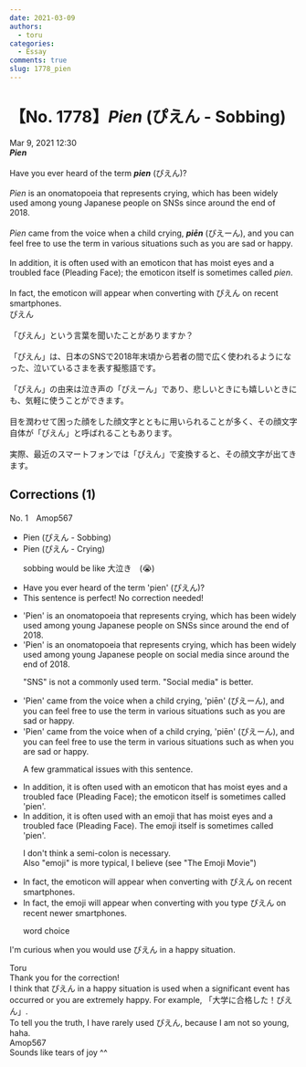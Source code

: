 ```yaml
---
date: 2021-03-09
authors:
  - toru
categories:
  - Essay
comments: true
slug: 1778_pien
---
```


# 【No. 1778】<strong><em>Pien</strong></em> (ぴえん - Sobbing)
<div class="date">Mar 9, 2021 12:30</div>
<div id="post"><div id="body_show_ori">
<strong><em>Pien</strong></em><br/><br/>Have you ever heard of the term <strong><em>pien</em></strong> (ぴえん)?<br/><br/><em>Pien</em> is an onomatopoeia that represents crying, which has been widely used among young Japanese people on SNSs since around the end of 2018.<br/><br/><em>Pien</em> came from the voice when a child crying, <strong><em>piēn</em></strong> (ぴえーん), and you can feel free to use the term in various situations such as you are sad or happy.<br/><br/>In addition, it is often used with an emoticon that has moist eyes and a troubled face (Pleading Face); the emoticon itself is sometimes called <em>pien</em>.<br/><br/>In fact, the emoticon will appear when converting with ぴえん on recent smartphones.
</div></div>

<!-- more -->

<div id="post_ja"><div id="body_show_mo">
ぴえん<br/><br/>「ぴえん」という言葉を聞いたことがありますか？<br/><br/>「ぴえん」は、日本のSNSで2018年末頃から若者の間で広く使われるようになった、泣いているさまを表す擬態語です。<br/><br/>「ぴえん」の由来は泣き声の「ぴえーん」であり、悲しいときにも嬉しいときにも、気軽に使うことができます。<br/><br/>目を潤わせて困った顔をした顔文字とともに用いられることが多く、その顔文字自体が「ぴえん」と呼ばれることもあります。<br/><br/>実際、最近のスマートフォンでは「ぴえん」で変換すると、その顔文字が出てきます。
</div></div>

## Corrections (1)
<div id="block"><div class="first_name"> No. 1　<span class="just_name">Amop567</span></div><div id="block2">
<ul class="correction_field">
<li class="incorrect">Pien (ぴえん - Sobbing)</li>
<li class="corrected correct">
Pien (ぴえん - <span class="f_blue">Crying</span>)
<p class="correction_comment">sobbing would be like 大泣き　(😭)</p>
</li>
</ul>
<ul class="correction_field">
<li class="incorrect">Have you ever heard of the term 'pien' (ぴえん)?</li>
<li class="corrected perfect">This sentence is perfect! No correction needed!</li>
</ul>
<ul class="correction_field">
<li class="incorrect">'Pien' is an onomatopoeia that represents crying, which has been widely used among young Japanese people on SNSs since around the end of 2018.</li>
<li class="corrected correct">
'Pien' is an onomatopoeia that represents crying, which has been widely used among young Japanese people on <span class="f_blue">social media</span> since around the end of 2018.
<p class="correction_comment">"SNS" is not a commonly used term. "Social media" is better.</p>
</li>
</ul>
<ul class="correction_field">
<li class="incorrect">'Pien' came from the voice when a child crying, 'piēn' (ぴえーん), and you can feel free to use the term in various situations such as you are sad or happy.</li>
<li class="corrected correct">
'Pien' came from the voice <span class="sline"><span class="f_red">when</span></span> <span class="f_blue">of</span> a child crying, 'piēn' (ぴえーん), and you can feel free to use the term in various situations such as <span class="f_blue">when </span>you are sad or happy.
<p class="correction_comment">A few grammatical issues with this sentence.</p>
</li>
</ul>
<ul class="correction_field">
<li class="incorrect">In addition, it is often used with an emoticon that has moist eyes and a troubled face (Pleading Face); the emoticon itself is sometimes called 'pien'.</li>
<li class="corrected correct">
In addition, it is often used with an emo<span class="f_blue">ji</span> that has moist eyes and a troubled face (Pleading Face)<span class="f_blue">.</span> <span class="f_blue">T</span>he emo<span class="f_blue">ji</span> itself is sometimes called 'pien'.
<p class="correction_comment">I don't think a semi-colon is necessary. <br/>Also "emoji" is more typical, I believe (see "The Emoji Movie")</p>
</li>
</ul>
<ul class="correction_field">
<li class="incorrect">In fact, the emoticon will appear when converting with ぴえん on recent smartphones.</li>
<li class="corrected correct">
In fact, the emo<span class="f_blue">ji</span> will appear when <span class="f_red"><span class="sline">converting with</span></span> <span class="f_blue">you type </span>ぴえん on <span class="sline"><span class="f_red">recent</span></span> <span class="f_blue">newer</span> smartphones.
<p class="correction_comment">word choice</p>
</li>
</ul>
<p class="comment_small">
 I'm curious when you would use ぴえん in a happy situation.
</p>

</div><div class="name"><span class="just_name">Toru</span><br>
Thank you for the correction!<br/>I think that ぴえん in a happy situation is used when a significant event has occurred or you are extremely happy. For example, 「大学に合格した！ぴえん」.<br/>To tell you the truth, I have rarely used ぴえん, because I am not so young, haha.
</div>
<div class="name"><span class="just_name">Amop567</span><br>
Sounds like tears of joy ^^
</div>
</div>
